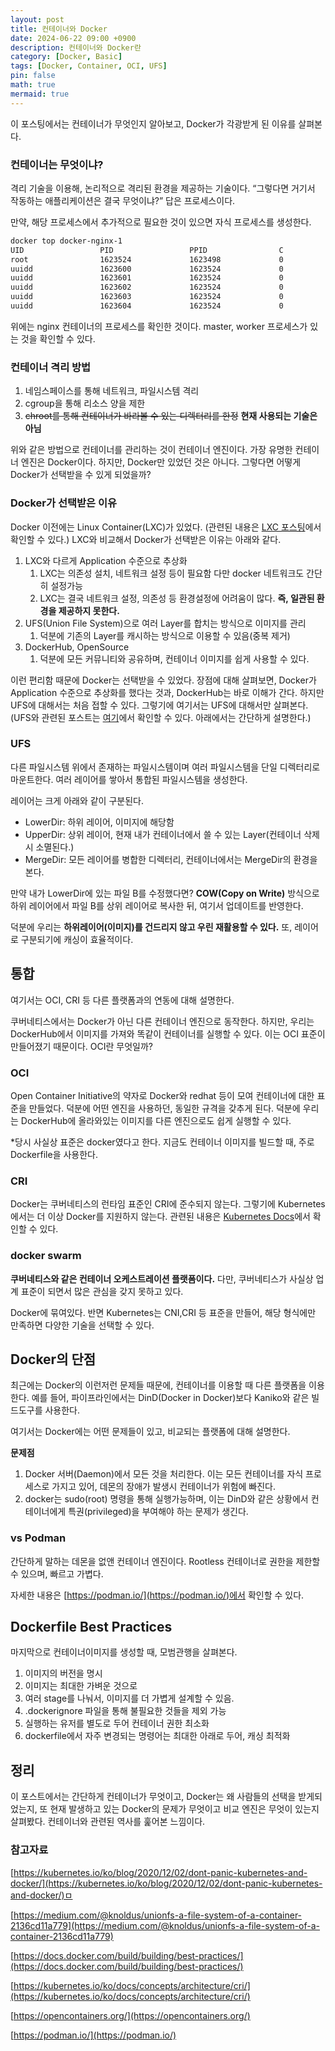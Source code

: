```yaml
---
layout: post
title: 컨테이너와 Docker
date: 2024-06-22 09:00 +0900 
description: 컨테이너와 Docker란
category: [Docker, Basic] 
tags: [Docker, Container, OCI, UFS] 
pin: false
math: true
mermaid: true
---
```

이 포스팅에서는 컨테이너가 무엇인지 알아보고, Docker가 각광받게 된 이유를 살펴본다.
<!--more-->


### 컨테이너는 무엇이냐?


격리 기술을 이용해, 논리적으로 격리된 환경을 제공하는 기술이다. “그렇다면 거기서 작동하는 애플리케이션은 결국 무엇이냐?” 답은 프로세스이다.


만약, 해당 프로세스에서 추가적으로 필요한 것이 있으면 자식 프로세스를 생성한다.


```bash
docker top docker-nginx-1
UID                 PID                 PPID                C                   STIME               TTY                 TIME                CMD
root                1623524             1623498             0                   03:40               ?                   00:00:00            nginx: master process nginx -g daemon off;
uuidd               1623600             1623524             0                   03:40               ?                   00:00:00            nginx: worker process
uuidd               1623601             1623524             0                   03:40               ?                   00:00:00            nginx: worker process
uuidd               1623602             1623524             0                   03:40               ?                   00:00:00            nginx: worker process
uuidd               1623603             1623524             0                   03:40               ?                   00:00:00            nginx: worker process
uuidd               1623604             1623524             0                   03:40               ?                   00:00:00            nginx: worker process
```


위에는 nginx 컨테이너의 프로세스를 확인한 것이다. master, worker 프로세스가 있는 것을 확인할 수 있다.


### 컨테이너 격리 방법

1. 네임스페이스를 통해 네트워크, 파일시스템 격리
2. cgroup을 통해 리소스 양을 제한
3. ~~chroot를 통해 컨테이너가 바라볼 수 있는 디렉터리를 한정~~ **현재 사용되는 기술은 아님**

위와 같은 방법으로 컨테이너를 관리하는 것이 컨테이너 엔진이다. 가장 유명한 컨테이너 엔진은 Docker이다. 하지만, Docker만 있었던 것은 아니다. 그렇다면 어떻게 Docker가 선택받을 수 있게 되었을까?


### Docker가 선택받은 이유


Docker 이전에는 Linux Container(LXC)가 있었다. (관련된 내용은 [LXC 포스팅](https://www.handongbee.com/posts/LXC(Linux-Container)/)에서 확인할 수 있다.) LXC와 비교해서 Docker가 선택받은 이유는 아래와 같다.

1. LXC와 다르게 Application 수준으로 추상화
	1. LXC는 의존성 설치, 네트워크 설정 등이 필요함 다만 docker 네트워크도 간단히 설정가능
	2. LXC는 결국 네트워크 설정, 의존성 등 환경설정에 어려움이 많다. **즉, 일관된 환경을 제공하지 못한다.**
2. UFS(Union File System)으로 여러 Layer를 합치는 방식으로 이미지를 관리
	1. 덕분에 기존의 Layer를 캐시하는 방식으로 이용할 수 있음(중복 제거)
3. DockerHub, OpenSource
	1. 덕분에 모든 커뮤니티와 공유하며, 컨테이너 이미지를 쉽게 사용할 수 있다.

이런 편리함 때문에 Docker는 선택받을 수 있었다.  장점에 대해 살펴보면, Docker가 Application 수준으로 추상화를 했다는 것과, DockerHub는 바로 이해가 간다. 하지만 UFS에 대해서는 처음 접할 수 있다. 그렇기에 여기서는 UFS에 대해서만 살펴본다. (UFS와 관련된 포스트는 [여기](https://www.handongbee.com/posts/Docker-Storage/)에서 확인할 수 있다. 아래에서는 간단하게 설명한다.)


### UFS


다른 파일시스템 위에서 존재하는 파일시스템이며 여러 파일시스템을 단일 디렉터리로 마운트한다. 여러 레이어를 쌓아서 통합된 파일시스템을 생성한다. 


레이어는 크게 아래와 같이 구분된다.

- LowerDir: 하위 레이어, 이미지에 해당함
- UpperDir: 상위 레이어, 현재 내가 컨테이너에서 쓸 수 있는 Layer(컨테이너 삭제시 소멸된다.)
- MergeDir: 모든 레이어를 병합한 디렉터리, 컨테이너에서는 MergeDir의 환경을 본다.

만약 내가 LowerDir에 있는 파일 B를 수정했다면? **COW(Copy on Write)** 방식으로 하위 레이어에서 파일 B를 상위 레이어로 복사한 뒤, 여기서 업데이트를 반영한다.


덕분에 우리는 **하위레이어(이미지)를 건드리지 않고 우린 재활용할 수 있다.** 또, 레이어로 구분되기에 캐싱이 효율적이다.


## 통합


여기서는 OCI, CRI 등 다른 플랫폼과의 연동에 대해 설명한다. 


쿠버네티스에서는 Docker가 아닌 다른 컨테이너 엔진으로 동작한다. 하지만, 우리는 DockerHub에서 이미지를 가져와 똑같이 컨테이너를 실행할 수 있다. 이는 OCI 표준이 만들어졌기 때문이다. OCI란 무엇일까?


### OCI


Open Container Initiative의 약자로 Docker와 redhat 등이 모여 컨테이너에 대한 표준을 만들었다. 덕분에 어떤 엔진을 사용하던, 동일한 규격을 갖추게 된다. 덕분에 우리는 DockerHub에 올라와있는 이미지를 다른 엔진으로도 쉽게 실행할 수 있다. 


*당시 사실상 표준은 docker였다고 한다. 지금도 컨테이너 이미지를 빌드할 때, 주로 Dockerfile을 사용한다.


### CRI


Docker는 쿠버네티스의 런타임 표준인 CRI에 준수되지 않는다. 그렇기에 Kubernetes에서는 더 이상 Docker를 지원하지 않는다. 관련된 내용은 [Kubernetes Docs](https://kubernetes.io/ko/blog/2020/12/02/dont-panic-kubernetes-and-docker/)에서 확인할 수 있다.


### docker swarm


**쿠버네티스와 같은 컨테이너 오케스트레이션 플랫폼이다.** 다만, 쿠버네티스가 사실상 업계 표준이 되면서 많은 관심을 갖지 못하고 있다.


Docker에 묶여있다. 반면 Kubernetes는 CNI,CRI 등 표준을 만들어, 해당 형식에만 만족하면 다양한 기술을 선택할 수 있다.


## Docker의 단점


최근에는 Docker의 이런저런 문제들 때문에, 컨테이너를 이용할 때 다른 플랫폼을 이용한다. 예를 들어, 파이프라인에서는 DinD(Docker in Docker)보다 Kaniko와 같은 빌드도구를 사용한다.


여기서는 Docker에는 어떤 문제들이 있고, 비교되는 플랫폼에 대해 설명한다.


**문제점**

1. Docker 서버(Daemon)에서 모든 것을 처리한다. 이는 모든 컨테이너를 자식 프로세스로 가지고 있어, 데몬의 장애가 발생시 컨테이너가 위험에 빠진다.
2. docker는 sudo(root) 명령을 통해 실행가능하며, 이는 DinD와 같은 상황에서 컨테이너에게 특권(privileged)을 부여해야 하는 문제가 생긴다.

### vs Podman 


간단하게 말하는 데몬을 없앤 컨테이너 엔진이다. Rootless 컨테이너로 권한을 제한할 수 있으며, 빠르고 가볍다.


자세한 내용은 [https://podman.io/](https://podman.io/)에서 확인할 수 있다.


## Dockerfile Best Practices


마지막으로 컨테이너이미지를 생성할 때, 모범관행을 살펴본다.

1. 이미지의 버전을 명시
2. 이미지는 최대한 가벼운 것으로
3. 여러 stage를 나눠서, 이미지를 더 가볍게 설계할 수 있음.
4. .dockerignore 파일을 통해 불필요한 것들을 제외 가능
5. 실행하는 유저를 별도로 두어 컨테이너 권한 최소화
6. dockerfile에서 자주 변경되는 명령어는 최대한 아래로 두어, 캐싱 최적화

## 정리


이 포스트에서는 간단하게 컨테이너가 무엇이고, Docker는 왜 사람들의 선택을 받게되었는지, 또 현재 발생하고 있는 Docker의 문제가 무엇이고 비교 엔진은 무엇이 있는지 살펴봤다. 컨테이너와 관련된 역사를 훑어본 느낌이다. 


### 참고자료


[https://kubernetes.io/ko/blog/2020/12/02/dont-panic-kubernetes-and-docker/](https://kubernetes.io/ko/blog/2020/12/02/dont-panic-kubernetes-and-docker/)ㅁ


[https://medium.com/@knoldus/unionfs-a-file-system-of-a-container-2136cd11a779](https://medium.com/@knoldus/unionfs-a-file-system-of-a-container-2136cd11a779)


[https://docs.docker.com/build/building/best-practices/](https://docs.docker.com/build/building/best-practices/)


[https://kubernetes.io/ko/docs/concepts/architecture/cri/](https://kubernetes.io/ko/docs/concepts/architecture/cri/)


[https://opencontainers.org/](https://opencontainers.org/)


[https://podman.io/](https://podman.io/)

